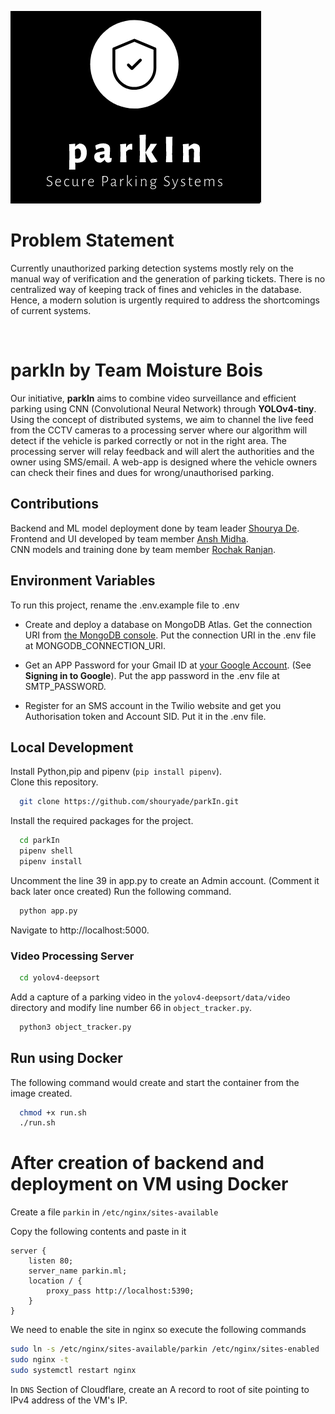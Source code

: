 ![Logo](static/unknown.png)

# Problem Statement

Currently unauthorized parking detection systems mostly rely on the manual way of verification and the generation of parking tickets. There is no centralized way of keeping track of fines and vehicles in the database. Hence, a modern solution is urgently required to address the shortcomings of current systems.

<br>

# <strong>parkIn</strong> by <strong>Team Moisture Bois</strong>

Our initiative, **parkIn** aims to combine video
surveillance and efficient parking using CNN
(Convolutional Neural Network) through **YOLOv4-tiny**.
Using the concept of distributed systems, we aim to
channel the live feed from the CCTV cameras to a
processing server where our algorithm will detect if the
vehicle is parked correctly or not in the right area.
The processing server will relay feedback and will alert
the authorities and the owner using SMS/email.
A web-app is designed where the vehicle owners can
check their fines and dues for wrong/unauthorised
parking.

## Contributions

Backend and ML model deployment done by team leader <u>[Shourya De](https://github.com/shouryade/)</u>.  
Frontend and UI developed by team member <u>[Ansh Midha](https://github.com/AM0312)</u>.  
CNN models and training done by team member <u>[Rochak Ranjan](https://github.com/PyroSama07)</u>.

## Environment Variables

To run this project, rename the .env.example file to .env

- Create and deploy a database on MongoDB Atlas. Get the connection URI from [the MongoDB console](https://cloud.mongodb.com). Put the connection URI in the .env file at MONGODB_CONNECTION_URI.

- Get an APP Password for your Gmail ID at [your Google Account](https://myaccount.google.com/security/). (See **Signing in to Google**). Put the app password in the .env file at SMTP_PASSWORD.

- Register for an SMS account in the Twilio website and get you Authorisation token and Account SID. Put it in the .env file.

## Local Development

Install Python,pip and pipenv (`pip install pipenv`).  
Clone this repository.

```bash
  git clone https://github.com/shouryade/parkIn.git
```

Install the required packages for the project.

```bash
  cd parkIn
  pipenv shell
  pipenv install
```

Uncomment the line 39 in app.py to create an Admin account. (Comment it back later once created)
Run the following command.

```bash
  python app.py
```

Navigate to http://localhost:5000.

### Video Processing Server

```bash
  cd yolov4-deepsort
```

Add a capture of a parking video in the `yolov4-deepsort/data/video` directory and modify line number 66 in `object_tracker.py`.

```bash
  python3 object_tracker.py
```

## Run using Docker

The following command would create and start the container from the image created.

```bash
  chmod +x run.sh
  ./run.sh
```

# After creation of backend and deployment on VM using Docker

Create a file `parkin` in `/etc/nginx/sites-available`

Copy the following contents and paste in it

```nginx
server {
    listen 80;
    server_name parkin.ml;
    location / {
        proxy_pass http://localhost:5390;
    }
}
```

We need to enable the site in nginx so execute the following commands

```bash
sudo ln -s /etc/nginx/sites-available/parkin /etc/nginx/sites-enabled
sudo nginx -t
sudo systemctl restart nginx
```

In `DNS` Section of Cloudflare, create an A record to root of site pointing to IPv4 address of the VM's IP.

